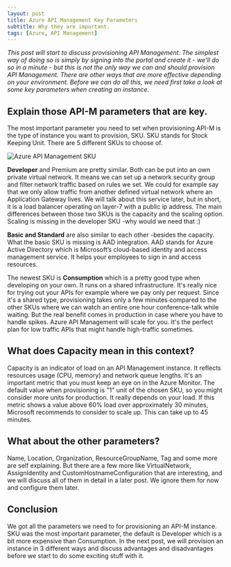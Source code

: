 ```yaml
---
layout: post
title: Azure API Management Key Parameters
subtitle: Why they are important.
tags: [Azure, API Management]
---
```


*This post will start to discuss provisioning API Management. The simplest way of doing so is simply by signing into the portal and create it - we'll do so in a minute - but this is not the only way we can and should provision API Management. There are other ways that are more effective depending on your environment. Before we can do all this, we need first take a look at some key parameters when creating an instance.*

## Explain those API-M parameters that are key.
The most important parameter you need to set when provisioning API-M is the type of instance you want to provision, SKU. SKU stands for Stock Keeping Unit. There are 5 different SKUs to choose of.

![Azure API Management SKU](https://media-exp1.licdn.com/dms/image/C4D12AQHm5hKrG93zkQ/article-inline_image-shrink_1500_2232/0?e=1591833600&v=beta&t=FgIN4Bu-Y4bWI69y9coZSGRf69OXN99eR78yDlkp5EY)

**Developer** and Premium are pretty similar. Both can be put into an own private virtual network. It means we can set up a network security group and filter network traffic based on rules we set. We could for example say that we only allow traffic from another defined virtual network where an Application Gateway lives. We will talk about this service later, but in short, it is a load balancer operating on layer-7 with a public ip address. The main differences between those two SKUs is the capacity and the scaling option. Scaling is missing in the developer SKU -why would we need that :)

**Basic and Standard** are also similar to each other -besides the capacity. What the basic SKU is missing is AAD integration. AAD stands for Azure Active Directory which is Microsoft’s cloud-based identity and access management service. It helps your employees to sign in and access resources.

The newest SKU is **Consumption** which is a pretty good type when developing on your own. It runs on a shared infrastructure. It's really nice for trying out your APIs for example where we pay only per request. Since it's a shared type, provisioning takes only a few minutes compared to the other SKUs where we can watch an entire one hour conference-talk while waiting. But the real benefit comes in production in case where you have to handle spikes. Azure API Management will scale for you. It's the perfect plan for low traffic APIs that might handle high-traffic sometimes.

## What does Capacity mean in this context?
Capacity is an indicator of load on an API Management instance. It reflects resources usage (CPU, memory) and network queue lengths. It's an important metric that you must keep an eye on in the Azure Monitor. The default value when provisioning is "1" unit of the chosen SKU, so you might consider more units for production. It really depends on your load. If this metric shows a value above 60% load over approximately 30 minutes, Microsoft recommends to consider to scale up. This can take up to 45 minutes.

## What about the other parameters?
Name, Location, Organization, ResourceGroupName, Tag and some more are self explaining. But there are a few more like VirtualNetwork, AssignIdentity and CustomHostnameConfiguration that are interesting, and we will discuss all of them in detail in a later post. We ignore them for now and configure them later.

## Conclusion
We got all the parameters we need to for provisioning an API-M instance. SKU was the most important parameter, the default is Developer which is a bit more expensive than Consumption. In the next post, we will provision an instance in 3 different ways and discuss advantages and disadvantages before we start to do some exciting stuff with it.